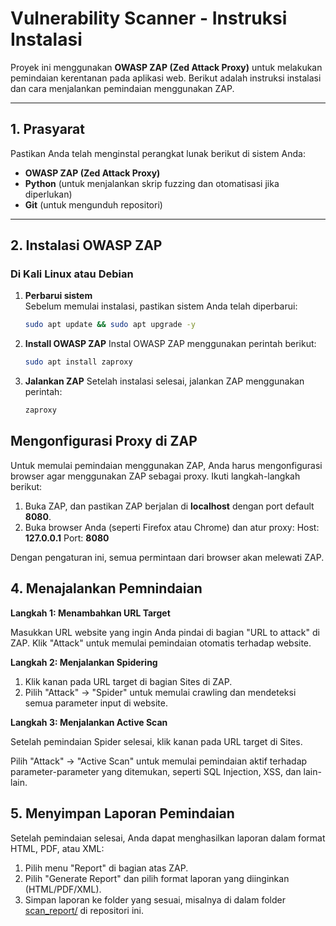 # **Vulnerability Scanner - Instruksi Instalasi**

Proyek ini menggunakan **OWASP ZAP (Zed Attack Proxy)** untuk melakukan pemindaian kerentanan pada aplikasi web. Berikut adalah instruksi instalasi dan cara menjalankan pemindaian menggunakan ZAP.

---

## **1. Prasyarat**

Pastikan Anda telah menginstal perangkat lunak berikut di sistem Anda:

- **OWASP ZAP (Zed Attack Proxy)**
- **Python** (untuk menjalankan skrip fuzzing dan otomatisasi jika diperlukan)
- **Git** (untuk mengunduh repositori)

---

## **2. Instalasi OWASP ZAP**

### **Di Kali Linux atau Debian**

1. **Perbarui sistem**  
   Sebelum memulai instalasi, pastikan sistem Anda telah diperbarui:

   ```bash
   sudo apt update && sudo apt upgrade -y
2. **Install OWASP ZAP**
   Instal OWASP ZAP menggunakan perintah berikut:

   ```bash
   sudo apt install zaproxy
3. **Jalankan ZAP**
   Setelah instalasi selesai, jalankan ZAP menggunakan perintah:

   ```bash
   zaproxy

## **Mengonfigurasi Proxy di ZAP**

Untuk memulai pemindaian menggunakan ZAP, Anda harus mengonfigurasi browser agar menggunakan ZAP sebagai proxy. Ikuti langkah-langkah berikut:
1. Buka ZAP, dan pastikan ZAP berjalan di **localhost** dengan port default **8080**.
2. Buka browser Anda (seperti Firefox atau Chrome) dan atur proxy:
   Host: **127.0.0.1**
   Port: **8080**

Dengan pengaturan ini, semua permintaan dari browser akan melewati ZAP.

## **4. Menajalankan Pemnindaian**

**Langkah 1: Menambahkan URL Target**

Masukkan URL website yang ingin Anda pindai di bagian "URL to attack" di ZAP. Klik "Attack" untuk memulai pemindaian otomatis terhadap website.

**Langkah 2: Menjalankan Spidering**
1. Klik kanan pada URL target di bagian Sites di ZAP.
2. Pilih "Attack" → "Spider" untuk memulai crawling dan mendeteksi semua parameter input di website.
   
**Langkah 3: Menjalankan Active Scan**

Setelah pemindaian Spider selesai, klik kanan pada URL target di Sites.

Pilih "Attack" → "Active Scan" untuk memulai pemindaian aktif terhadap parameter-parameter yang ditemukan, seperti SQL Injection, XSS, dan lain-lain.

## **5. Menyimpan Laporan Pemindaian**

Setelah pemindaian selesai, Anda dapat menghasilkan laporan dalam format HTML, PDF, atau XML:
1. Pilih menu "Report" di bagian atas ZAP.
2. Pilih "Generate Report" dan pilih format laporan yang diinginkan (HTML/PDF/XML).
3. Simpan laporan ke folder yang sesuai, misalnya di dalam folder [scan_report/](projects/vulnerability-scanner/scan-report) di repositori ini.
